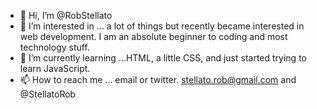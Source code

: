 - 👋 Hi, I’m @RobStellato
- 👀 I’m interested in ... a lot of things but recently became interested in web development. I am an absolute beginner to coding and most technology stuff.
- 🌱 I’m currently learning ...HTML, a little CSS, and just started trying to learn JavaScript.
- 📫 How to reach me ... email or twitter. stellato.rob@gmail.com and @StellatoRob

<!---
RobStellato/RobStellato is a ✨ special ✨ repository because its `README.md` (this file) appears on your GitHub profile.
You can click the Preview link to take a look at your changes.
--->
